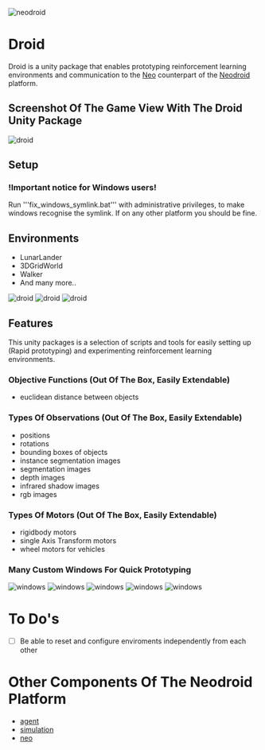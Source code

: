 ![neodroid](images/header.png)

# Droid
Droid is a unity package that enables prototyping reinforcement learning environments and communication to the [Neo](https://github.com/sintefneodroid/neo) counterpart of the [Neodroid](https://github.com/sintefneodroid) platform.

## Screenshot Of The Game View With The Droid Unity Package
![droid](images/neodroid.png)

## Setup
### !Important notice for Windows users!
  Run '''fix_windows_symlink.bat''' with administrative privileges, to make windows recognise the symlink. If on any other platform you should be fine.

## Environments
- LunarLander
- 3DGridWorld
- Walker
- And many more..

![droid](images/3Dgridworld.png)
![droid](images/lunarlander.png)
![droid](images/walker.png)

## Features
This unity packages is a selection of scripts and tools for easily setting up (Rapid prototyping) and experimenting reinforcement learning environments.

### Objective Functions (Out Of The Box, Easily Extendable)
- euclidean distance between objects

### Types Of Observations (Out Of The Box, Easily Extendable)
- positions
- rotations
- bounding boxes of objects
- instance segmentation images
- segmentation images
- depth images
- infrared shadow images
- rgb images

### Types Of Motors (Out Of The Box, Easily Extendable)

- rigidbody motors
- single Axis Transform motors
- wheel motors for vehicles

### Many Custom Windows For Quick Prototyping
![windows](images/neo_sync.png)
![windows](images/neo_segment.png)
![windows](images/neo_tex.png)
![windows](images/neo_debug.png)
![windows](images/neo_env.png)

# To Do's
- [ ] Be able to reset and configure enviroments independently from each other

# Other Components Of The Neodroid Platform

- [agent](https://github.com/sintefneodroid/agent)
- [simulation](https://github.com/sintefneodroid/simulation)
- [neo](https://github.com/sintefneodroid/neo)
